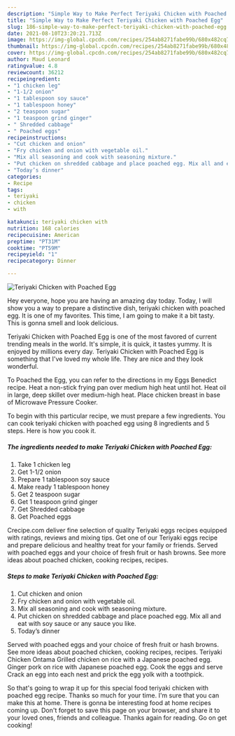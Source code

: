 ```yaml
---
description: "Simple Way to Make Perfect Teriyaki Chicken with Poached Egg"
title: "Simple Way to Make Perfect Teriyaki Chicken with Poached Egg"
slug: 186-simple-way-to-make-perfect-teriyaki-chicken-with-poached-egg
date: 2021-08-10T23:20:21.713Z
image: https://img-global.cpcdn.com/recipes/254ab8271fabe99b/680x482cq70/teriyaki-chicken-with-poached-egg-recipe-main-photo.jpg
thumbnail: https://img-global.cpcdn.com/recipes/254ab8271fabe99b/680x482cq70/teriyaki-chicken-with-poached-egg-recipe-main-photo.jpg
cover: https://img-global.cpcdn.com/recipes/254ab8271fabe99b/680x482cq70/teriyaki-chicken-with-poached-egg-recipe-main-photo.jpg
author: Maud Leonard
ratingvalue: 4.8
reviewcount: 36212
recipeingredient:
- "1 chicken leg"
- "1-1/2 onion"
- "1 tablespoon soy sauce"
- "1 tablespoon honey"
- "2 teaspoon sugar"
- "1 teaspoon grind ginger"
- " Shredded cabbage"
- " Poached eggs"
recipeinstructions:
- "Cut chicken and onion"
- "Fry chicken and onion with vegetable oil."
- "Mix all seasoning and cook with seasoning mixture."
- "Put chicken on shredded cabbage and place poached egg. Mix all and eat with soy sauce or any sauce you like."
- "Today’s dinner"
categories:
- Recipe
tags:
- teriyaki
- chicken
- with

katakunci: teriyaki chicken with 
nutrition: 168 calories
recipecuisine: American
preptime: "PT31M"
cooktime: "PT59M"
recipeyield: "1"
recipecategory: Dinner

---
```



![Teriyaki Chicken with Poached Egg](https://img-global.cpcdn.com/recipes/254ab8271fabe99b/680x482cq70/teriyaki-chicken-with-poached-egg-recipe-main-photo.jpg)

Hey everyone, hope you are having an amazing day today. Today, I will show you a way to prepare a distinctive dish, teriyaki chicken with poached egg. It is one of my favorites. This time, I am going to make it a bit tasty. This is gonna smell and look delicious.

Teriyaki Chicken with Poached Egg is one of the most favored of current trending meals in the world. It's simple, it is quick, it tastes yummy. It is enjoyed by millions every day. Teriyaki Chicken with Poached Egg is something that I've loved my whole life. They are nice and they look wonderful.

To Poached the Egg, you can refer to the directions in my Eggs Benedict recipe. Heat a non-stick frying pan over medium high heat until hot. Heat oil in large, deep skillet over medium-high heat. Place chicken breast in base of Microwave Pressure Cooker.


To begin with this particular recipe, we must prepare a few ingredients. You can cook teriyaki chicken with poached egg using 8 ingredients and 5 steps. Here is how you cook it.

<!--inarticleads1-->

##### The ingredients needed to make Teriyaki Chicken with Poached Egg:

1. Take 1 chicken leg
1. Get 1-1/2 onion
1. Prepare 1 tablespoon soy sauce
1. Make ready 1 tablespoon honey
1. Get 2 teaspoon sugar
1. Get 1 teaspoon grind ginger
1. Get  Shredded cabbage
1. Get  Poached eggs


Crecipe.com deliver fine selection of quality Teriyaki eggs recipes equipped with ratings, reviews and mixing tips. Get one of our Teriyaki eggs recipe and prepare delicious and healthy treat for your family or friends. Served with poached eggs and your choice of fresh fruit or hash browns. See more ideas about poached chicken, cooking recipes, recipes. 

<!--inarticleads2-->

##### Steps to make Teriyaki Chicken with Poached Egg:

1. Cut chicken and onion
1. Fry chicken and onion with vegetable oil.
1. Mix all seasoning and cook with seasoning mixture.
1. Put chicken on shredded cabbage and place poached egg. Mix all and eat with soy sauce or any sauce you like.
1. Today’s dinner


Served with poached eggs and your choice of fresh fruit or hash browns. See more ideas about poached chicken, cooking recipes, recipes. Teriyaki Chicken Ontama Grilled chicken on rice with a Japanese poached egg. Ginger pork on rice with Japanese poached egg. Cook the eggs and serve Crack an egg into each nest and prick the egg yolk with a toothpick. 

So that's going to wrap it up for this special food teriyaki chicken with poached egg recipe. Thanks so much for your time. I'm sure that you can make this at home. There is gonna be interesting food at home recipes coming up. Don't forget to save this page on your browser, and share it to your loved ones, friends and colleague. Thanks again for reading. Go on get cooking!

